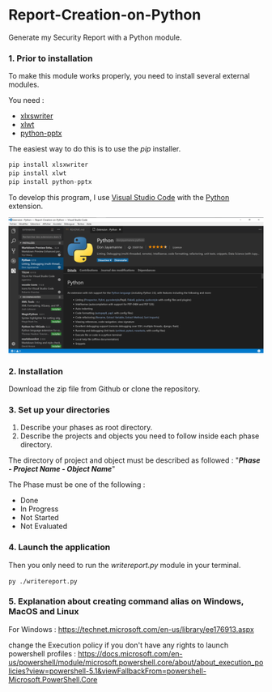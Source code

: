 # Report-Creation-on-Python
Generate my Security Report with a Python module.

### 1. Prior to installation
To make this module works properly, you need to install several external modules.

You need :
* [xlxswriter](https://xlsxwriter.readthedocs.io/index.html)
* [xlwt](https://pypi.python.org/pypi/xlwt)
* [python-pptx](https://python-pptx.readthedocs.io/en/latest/#)

The easiest way to do this is to use the *pip* installer.
```python
pip install xlsxwriter
pip install xlwt
pip install python-pptx
```

To develop this program, I use [Visual Studio Code](https://code.visualstudio.com/) with the [Python](https://marketplace.visualstudio.com/items?itemName=donjayamanne.python) extension.

![Visual Studio Code and Python Extension](./ReadmeImages/VisualStudioAndPythonExtension.png)


### 2. Installation

Download the zip file from Github or clone the repository.

### 3. Set up your directories

1. Describe your phases as root directory.
1. Describe the projects and objects you need to follow inside each phase directory.

The directory of project and object must be described as followed : 
 "**_Phase - Project Name - Object Name_**"

 The Phase must be one of the following : 
 * Done
 * In Progress
 * Not Started
 * Not Evaluated

### 4. Launch the application

Then you only need to run the *writereport.py* module in your terminal.

`py ./writereport.py`

### 5. Explanation about creating command alias on Windows, MacOS and Linux

For Windows :
https://technet.microsoft.com/en-us/library/ee176913.aspx

change the Execution policy if you don't have any rights to launch powershell profiles :
https://docs.microsoft.com/en-us/powershell/module/microsoft.powershell.core/about/about_execution_policies?view=powershell-5.1&viewFallbackFrom=powershell-Microsoft.PowerShell.Core
